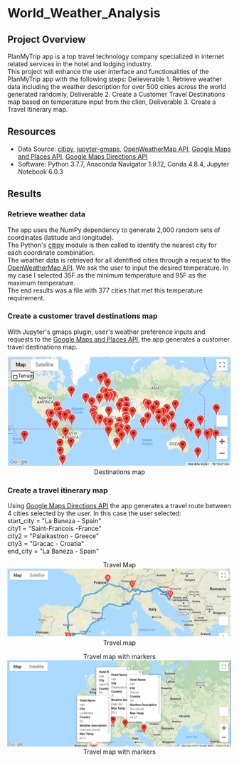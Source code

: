 # World_Weather_Analysis

## Project Overview
PlanMyTrip app is a top travel technology company specialized in internet related services in the hotel and lodging industry.\
This project will enhance the user interface  and functionalities of the PlanMyTrip app with the following steps: 
Delieverable 1. Retrieve weather data including the weather description for over 500 cities across the world generated randomly,
Deliverable  2. Create a Customer Travel Destinations map based on temperature input from the clien,
Deliverable  3. Create a Travel Itinerary map.

## Resources
- Data Source: [citipy](https://github.com/wingchen/citipy), [jupyter-gmaps](https://jupyter-gmaps.readthedocs.io/en/latest/), [OpenWeatherMap API](https://openweathermap.org/current), [Google Maps and Places API](https://developers.google.com/places/web-service/search), [Google Maps Directions API](https://developers.google.com/maps/documentation/directions/overview)
- Software: Python 3.7.7, Anaconda Navigator 1.9.12, Conda 4.8.4, Jupyter Notebook 6.0.3

## Results

### Retrieve weather data
The app uses the NumPy dependency to generate 2,000 random sets of coordinates (latitude and longitude).\
The Python's [citipy](https://github.com/wingchen/citipy) module is then called to identify the nearest city for each coordinate combination.\
The weather data is retrieved for all identified cities through a request to the [OpenWeatherMap API](https://openweathermap.org/current).  We ask the user to input the desired temperature.  In my case I selected 35F as the minimum temperature and 95F as the maximum temperature.\
The end results was a file with 377 cities that met this temperature requirement.

### Create a customer travel destinations map
With Jupyter's gmaps plugin, user's weather preference inputs and requests to the [Google Maps and Places API](https://developers.google.com/places/web-service/search), the app generates a customer travel destinations map.
<p align="center">
  <img src="Vacation_Search/WeatherPy_vacation_map.png">
  Destinations map 
</p>

### Create a travel itinerary map
Using [Google Maps Directions API](https://developers.google.com/maps/documentation/directions/overview) the app generates a travel route between 4 cities selected by the user.  In this case the user selected: <br />
start_city = "La Baneza - Spain"<br />
city1 = "Saint-Francois -France"<br />
city2 = "Palaikastron - Greece"<br />
city3 = "Gracac - Croatia"<br />
end_city = "La Baneza - Spain"<br />

<p align="center">
  Travel Map
   <img src="Vacation_Itinerary/WeatherPy_travel_map.png">
  Travel map 
</p>
<p align="center">
  Travel map with markers  
  <img src="Vacation_Itinerary/WeatherPy_travel_map_markers.png">
  Travel map with markers 
</p>
